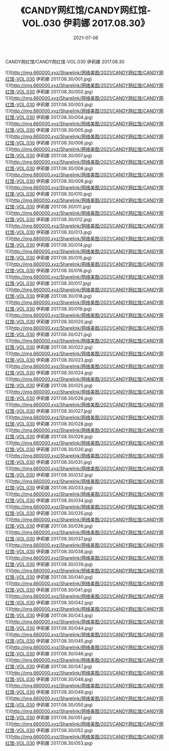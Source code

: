 ﻿---
layout: post
title:  《CANDY网红馆/CANDY网红馆-VOL.030 伊莉娜 2017.08.30》
date:   2021-07-06
img: http://img.660000.xyz/Sharelink/网络美图/2021/CANDY网红馆/CANDY网红馆-VOL.030 伊莉娜 2017.08.30/000.jpg
categories: [美女, 清纯, 唯美]
---

CANDY网红馆/CANDY网红馆-VOL.030 伊莉娜 2017.08.30

 ![](http://img.660000.xyz/Sharelink/网络美图/2021/CANDY网红馆/CANDY网红馆-VOL.030 伊莉娜 2017.08.30/001.jpg) <br>![](http://img.660000.xyz/Sharelink/网络美图/2021/CANDY网红馆/CANDY网红馆-VOL.030 伊莉娜 2017.08.30/002.jpg) <br>![](http://img.660000.xyz/Sharelink/网络美图/2021/CANDY网红馆/CANDY网红馆-VOL.030 伊莉娜 2017.08.30/003.jpg) <br>![](http://img.660000.xyz/Sharelink/网络美图/2021/CANDY网红馆/CANDY网红馆-VOL.030 伊莉娜 2017.08.30/004.jpg) <br>![](http://img.660000.xyz/Sharelink/网络美图/2021/CANDY网红馆/CANDY网红馆-VOL.030 伊莉娜 2017.08.30/005.jpg) <br>![](http://img.660000.xyz/Sharelink/网络美图/2021/CANDY网红馆/CANDY网红馆-VOL.030 伊莉娜 2017.08.30/006.jpg) <br>![](http://img.660000.xyz/Sharelink/网络美图/2021/CANDY网红馆/CANDY网红馆-VOL.030 伊莉娜 2017.08.30/007.jpg) <br>![](http://img.660000.xyz/Sharelink/网络美图/2021/CANDY网红馆/CANDY网红馆-VOL.030 伊莉娜 2017.08.30/008.jpg) <br>![](http://img.660000.xyz/Sharelink/网络美图/2021/CANDY网红馆/CANDY网红馆-VOL.030 伊莉娜 2017.08.30/009.jpg) <br>![](http://img.660000.xyz/Sharelink/网络美图/2021/CANDY网红馆/CANDY网红馆-VOL.030 伊莉娜 2017.08.30/010.jpg) <br>![](http://img.660000.xyz/Sharelink/网络美图/2021/CANDY网红馆/CANDY网红馆-VOL.030 伊莉娜 2017.08.30/011.jpg) <br>![](http://img.660000.xyz/Sharelink/网络美图/2021/CANDY网红馆/CANDY网红馆-VOL.030 伊莉娜 2017.08.30/012.jpg) <br>![](http://img.660000.xyz/Sharelink/网络美图/2021/CANDY网红馆/CANDY网红馆-VOL.030 伊莉娜 2017.08.30/013.jpg) <br>![](http://img.660000.xyz/Sharelink/网络美图/2021/CANDY网红馆/CANDY网红馆-VOL.030 伊莉娜 2017.08.30/014.jpg) <br>![](http://img.660000.xyz/Sharelink/网络美图/2021/CANDY网红馆/CANDY网红馆-VOL.030 伊莉娜 2017.08.30/015.jpg) <br>![](http://img.660000.xyz/Sharelink/网络美图/2021/CANDY网红馆/CANDY网红馆-VOL.030 伊莉娜 2017.08.30/016.jpg) <br>![](http://img.660000.xyz/Sharelink/网络美图/2021/CANDY网红馆/CANDY网红馆-VOL.030 伊莉娜 2017.08.30/017.jpg) <br>![](http://img.660000.xyz/Sharelink/网络美图/2021/CANDY网红馆/CANDY网红馆-VOL.030 伊莉娜 2017.08.30/018.jpg) <br>![](http://img.660000.xyz/Sharelink/网络美图/2021/CANDY网红馆/CANDY网红馆-VOL.030 伊莉娜 2017.08.30/019.jpg) <br>![](http://img.660000.xyz/Sharelink/网络美图/2021/CANDY网红馆/CANDY网红馆-VOL.030 伊莉娜 2017.08.30/020.jpg) <br>![](http://img.660000.xyz/Sharelink/网络美图/2021/CANDY网红馆/CANDY网红馆-VOL.030 伊莉娜 2017.08.30/021.jpg) <br>![](http://img.660000.xyz/Sharelink/网络美图/2021/CANDY网红馆/CANDY网红馆-VOL.030 伊莉娜 2017.08.30/022.jpg) <br>![](http://img.660000.xyz/Sharelink/网络美图/2021/CANDY网红馆/CANDY网红馆-VOL.030 伊莉娜 2017.08.30/023.jpg) <br>![](http://img.660000.xyz/Sharelink/网络美图/2021/CANDY网红馆/CANDY网红馆-VOL.030 伊莉娜 2017.08.30/024.jpg) <br>![](http://img.660000.xyz/Sharelink/网络美图/2021/CANDY网红馆/CANDY网红馆-VOL.030 伊莉娜 2017.08.30/025.jpg) <br>![](http://img.660000.xyz/Sharelink/网络美图/2021/CANDY网红馆/CANDY网红馆-VOL.030 伊莉娜 2017.08.30/026.jpg) <br>![](http://img.660000.xyz/Sharelink/网络美图/2021/CANDY网红馆/CANDY网红馆-VOL.030 伊莉娜 2017.08.30/027.jpg) <br>![](http://img.660000.xyz/Sharelink/网络美图/2021/CANDY网红馆/CANDY网红馆-VOL.030 伊莉娜 2017.08.30/028.jpg) <br>![](http://img.660000.xyz/Sharelink/网络美图/2021/CANDY网红馆/CANDY网红馆-VOL.030 伊莉娜 2017.08.30/029.jpg) <br>![](http://img.660000.xyz/Sharelink/网络美图/2021/CANDY网红馆/CANDY网红馆-VOL.030 伊莉娜 2017.08.30/030.jpg) <br>![](http://img.660000.xyz/Sharelink/网络美图/2021/CANDY网红馆/CANDY网红馆-VOL.030 伊莉娜 2017.08.30/031.jpg) <br>![](http://img.660000.xyz/Sharelink/网络美图/2021/CANDY网红馆/CANDY网红馆-VOL.030 伊莉娜 2017.08.30/032.jpg) <br>![](http://img.660000.xyz/Sharelink/网络美图/2021/CANDY网红馆/CANDY网红馆-VOL.030 伊莉娜 2017.08.30/033.jpg) <br>![](http://img.660000.xyz/Sharelink/网络美图/2021/CANDY网红馆/CANDY网红馆-VOL.030 伊莉娜 2017.08.30/034.jpg) <br>![](http://img.660000.xyz/Sharelink/网络美图/2021/CANDY网红馆/CANDY网红馆-VOL.030 伊莉娜 2017.08.30/035.jpg) <br>![](http://img.660000.xyz/Sharelink/网络美图/2021/CANDY网红馆/CANDY网红馆-VOL.030 伊莉娜 2017.08.30/036.jpg) <br>![](http://img.660000.xyz/Sharelink/网络美图/2021/CANDY网红馆/CANDY网红馆-VOL.030 伊莉娜 2017.08.30/037.jpg) <br>![](http://img.660000.xyz/Sharelink/网络美图/2021/CANDY网红馆/CANDY网红馆-VOL.030 伊莉娜 2017.08.30/038.jpg) <br>![](http://img.660000.xyz/Sharelink/网络美图/2021/CANDY网红馆/CANDY网红馆-VOL.030 伊莉娜 2017.08.30/039.jpg) <br>![](http://img.660000.xyz/Sharelink/网络美图/2021/CANDY网红馆/CANDY网红馆-VOL.030 伊莉娜 2017.08.30/040.jpg) <br>![](http://img.660000.xyz/Sharelink/网络美图/2021/CANDY网红馆/CANDY网红馆-VOL.030 伊莉娜 2017.08.30/041.jpg) <br>![](http://img.660000.xyz/Sharelink/网络美图/2021/CANDY网红馆/CANDY网红馆-VOL.030 伊莉娜 2017.08.30/042.jpg) <br>![](http://img.660000.xyz/Sharelink/网络美图/2021/CANDY网红馆/CANDY网红馆-VOL.030 伊莉娜 2017.08.30/043.jpg) <br>![](http://img.660000.xyz/Sharelink/网络美图/2021/CANDY网红馆/CANDY网红馆-VOL.030 伊莉娜 2017.08.30/044.jpg) <br>![](http://img.660000.xyz/Sharelink/网络美图/2021/CANDY网红馆/CANDY网红馆-VOL.030 伊莉娜 2017.08.30/045.jpg) <br>![](http://img.660000.xyz/Sharelink/网络美图/2021/CANDY网红馆/CANDY网红馆-VOL.030 伊莉娜 2017.08.30/046.jpg) <br>![](http://img.660000.xyz/Sharelink/网络美图/2021/CANDY网红馆/CANDY网红馆-VOL.030 伊莉娜 2017.08.30/047.jpg) <br>![](http://img.660000.xyz/Sharelink/网络美图/2021/CANDY网红馆/CANDY网红馆-VOL.030 伊莉娜 2017.08.30/048.jpg) <br>![](http://img.660000.xyz/Sharelink/网络美图/2021/CANDY网红馆/CANDY网红馆-VOL.030 伊莉娜 2017.08.30/049.jpg) <br>![](http://img.660000.xyz/Sharelink/网络美图/2021/CANDY网红馆/CANDY网红馆-VOL.030 伊莉娜 2017.08.30/050.jpg) <br>![](http://img.660000.xyz/Sharelink/网络美图/2021/CANDY网红馆/CANDY网红馆-VOL.030 伊莉娜 2017.08.30/051.jpg) <br>![](http://img.660000.xyz/Sharelink/网络美图/2021/CANDY网红馆/CANDY网红馆-VOL.030 伊莉娜 2017.08.30/052.jpg) <br>![](http://img.660000.xyz/Sharelink/网络美图/2021/CANDY网红馆/CANDY网红馆-VOL.030 伊莉娜 2017.08.30/053.jpg) <br>